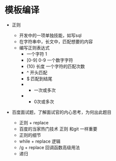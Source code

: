 # 模板编译

- 正则
  - 开发中的一项单独技能，如写sql
  - 在字符串中，长文中，匹配想要的内容
  - 编写正则表达式
    - 一个字符 1
    - [0-9] 0-9 一个数字字符
    - {10} 长度 一个字符的匹配次数
    - ^ 开头匹配
    - $ 匹配到结尾
    - + 一次或多次
    - * 0次或多次 

- 百度面试题，了解面试官的内心思考，为何出此题目
  - 正则 + replace 
  - 百度的当家热门技术 正则 和git 一样重要
  - 正则的细节 
  - while + replace 逻辑
  - /g + replace 回调函数高级用法
  - 递归 